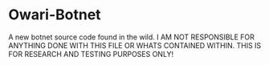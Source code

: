 # Owari-Botnet
A new botnet source code found in the wild. I AM NOT RESPONSIBLE FOR ANYTHING DONE WITH THIS FILE OR WHATS CONTAINED WITHIN. THIS IS FOR RESEARCH AND TESTING PURPOSES ONLY!
